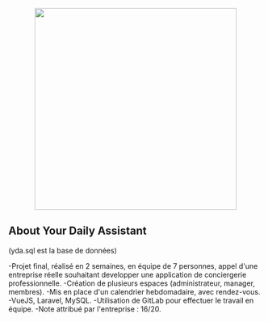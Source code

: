 <p align="center"><a href="https://laravel.com" target="_blank"><img src="https://raw.githubusercontent.com/laravel/art/master/logo-lockup/5%20SVG/2%20CMYK/1%20Full%20Color/laravel-logolockup-cmyk-red.svg" width="400"></a></p>

## About Your Daily Assistant

(yda.sql est la base de données)

-Projet final, réalisé en 2 semaines, en équipe de 7 personnes, appel d'une entreprise réelle souhaitant developper une application de conciergerie professionnelle.
-Création de plusieurs espaces (administrateur, manager, membres).
-Mis en place d'un calendrier hebdomadaire, avec rendez-vous.
-VueJS, Laravel, MySQL.
-Utilisation de GitLab pour effectuer le travail en équipe.
-Note attribué par l'entreprise : 16/20.


